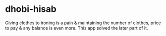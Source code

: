 # dhobi-hisab
Giving clothes to ironing is a pain &amp; maintaining the number of clothes, price to pay &amp; any balance is even more. This app solved the later part of it.
